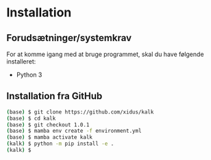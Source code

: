 
# Installation


## Forudsætninger/systemkrav

For at komme igang med at bruge programmet, skal du have følgende installeret:

*   Python 3


## Installation fra GitHub

```sh
(base) $ git clone https://github.com/xidus/kalk
(base) $ cd kalk
(base) $ git checkout 1.0.1
(base) $ mamba env create -f environment.yml
(base) $ mamba activate kalk
(kalk) $ python -m pip install -e .
(kalk) $
```

